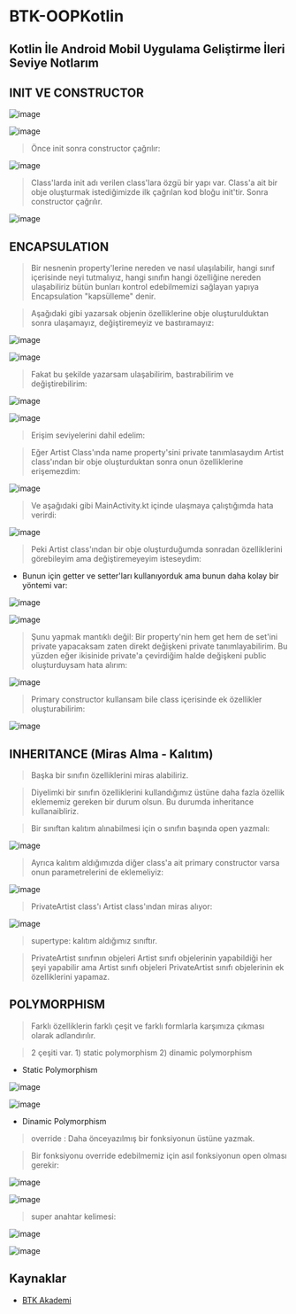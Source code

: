 # BTK-OOPKotlin

## Kotlin İle Android Mobil Uygulama Geliştirme İleri Seviye Notlarım

## INIT VE CONSTRUCTOR

![image](https://user-images.githubusercontent.com/109730490/184338569-33b8d6c4-7362-4980-8ff4-f1ada287d037.png)

![image](https://user-images.githubusercontent.com/109730490/184339362-fc9fd85c-7a7d-4731-a75f-1d788ebebf99.png)

> Önce init sonra constructor çağrılır:

![image](https://user-images.githubusercontent.com/109730490/184339634-d7759005-a6b2-4a3e-bc34-67e52d6fca1c.png)

> Class'larda init adı verilen class'lara özgü bir yapı var. Class'a ait bir obje oluşturmak istediğimizde ilk çağrılan kod bloğu init'tir. Sonra constructor çağrılır.

![image](https://user-images.githubusercontent.com/109730490/184339879-fd8a6ec6-079b-4261-8f35-4017ee1ea359.png)

## ENCAPSULATION

> Bir nesnenin property'lerine nereden ve nasıl ulaşılabilir, hangi sınıf içerisinde neyi tutmalıyız, hangi sınıfın hangi özelliğine nereden ulaşabiliriz bütün bunları kontrol edebilmemizi sağlayan yapıya Encapsulation "kapsülleme" denir.

> Aşağıdaki gibi yazarsak objenin özelliklerine obje oluşturulduktan sonra ulaşamayız, değiştiremeyiz ve bastıramayız:

![image](https://user-images.githubusercontent.com/109730490/184341179-e8e5f1b1-1888-4d4c-b63a-b40c96153db9.png)

![image](https://user-images.githubusercontent.com/109730490/184341129-c48537e1-fccd-46b6-a9a8-d43051ce8ff9.png)

> Fakat bu şekilde yazarsam ulaşabilirim, bastırabilirim ve değiştirebilirim:

![image](https://user-images.githubusercontent.com/109730490/184341772-1cb98e6f-8ef9-4476-9ac8-02b24f573281.png)

![image](https://user-images.githubusercontent.com/109730490/184342452-124db18b-3ad0-41c7-bfec-45a3a7de0719.png)

> Erişim seviyelerini dahil edelim:

> Eğer Artist Class'ında name property'sini private tanımlasaydım Artist class'ından bir obje oluşturduktan sonra onun özelliklerine erişemezdim:

![image](https://user-images.githubusercontent.com/109730490/184342915-22613fe3-3daf-40a8-b7e8-14bcb1e7e1fa.png)

> Ve aşağıdaki gibi MainActivity.kt içinde ulaşmaya çalıştığımda hata verirdi:

![image](https://user-images.githubusercontent.com/109730490/184343048-87005fcd-d2a8-4f5c-8fbb-77b3cfa7071d.png)

> Peki Artist class'ından bir obje oluşturduğumda sonradan özelliklerini görebileyim ama değiştiremeyeyim isteseydim:

- Bunun için getter ve setter'ları kullanıyorduk ama bunun daha kolay bir yöntemi var:

![image](https://user-images.githubusercontent.com/109730490/184343611-53ba1b24-dc48-4c51-ae28-093a2dd3fe99.png)

![image](https://user-images.githubusercontent.com/109730490/184343671-93eeb4c6-3c80-4767-a84e-aa35893bbe44.png)

> Şunu yapmak mantıklı değil: Bir property'nin hem get hem de set'ini private yapacaksam zaten direkt değişkeni private tanımlayabilirim. Bu yüzden eğer ikisinide private'a çevirdiğim halde değişkeni public oluşturduysam hata alırım:

![image](https://user-images.githubusercontent.com/109730490/184344363-08c03b91-b7a1-41d8-9d56-e0f14eda396c.png)

> Primary constructor kullansam bile class içerisinde ek özellikler oluşturabilirim:

![image](https://user-images.githubusercontent.com/109730490/184344755-6d91e5fd-e0fd-482e-aff6-a66aa359bf7e.png)

## INHERITANCE (Miras Alma - Kalıtım)

> Başka bir sınıfın özelliklerini miras alabiliriz. 

> Diyelimki bir sınıfın özelliklerini kullandığımız üstüne daha fazla özellik eklememiz gereken bir durum olsun. Bu durumda inheritance kullanaibliriz.  

> Bir sınıftan kalıtım alınabilmesi için o sınıfın başında open yazmalı:

![image](https://user-images.githubusercontent.com/109730490/184348580-fd08edce-08e0-40a5-8ed2-b45ec49e3377.png)

> Ayrıca kalıtım aldığımızda diğer class'a ait primary constructor varsa onun parametrelerini de eklemeliyiz:

![image](https://user-images.githubusercontent.com/109730490/184348854-ae149190-47c1-429e-b9e8-b2a3e5f27291.png)

> PrivateArtist class'ı Artist class'ından miras alıyor:

![image](https://user-images.githubusercontent.com/109730490/184349004-bfce6ca7-8ab1-4b1f-b243-2762b3c24286.png)

> supertype: kalıtım aldığımız sınıftır.

> PrivateArtist sınıfının objeleri Artist sınıfı objelerinin yapabildiği her şeyi yapabilir ama Artist sınıfı objeleri PrivateArtist sınıfı objelerinin ek özelliklerini yapamaz. 

## POLYMORPHISM

> Farklı özelliklerin farklı çeşit ve farklı formlarla karşımıza çıkması olarak adlandırılır. 

> 2 çeşiti var. 1) static polymorphism 2) dinamic polymorphism

- Static Polymorphism

![image](https://user-images.githubusercontent.com/109730490/184354151-e97d49fc-dada-4d09-9433-0ab95f976364.png)

![image](https://user-images.githubusercontent.com/109730490/184354653-7559bd21-dc59-4a0a-820e-7ff9e5435ac4.png)

- Dinamic Polymorphism

> override : Daha önceyazılmış bir fonksiyonun üstüne yazmak. 

> Bir fonksiyonu override edebilmemiz için asıl fonksiyonun open olması gerekir:

![image](https://user-images.githubusercontent.com/109730490/184356164-3c914833-7197-4600-a53d-69fad5f42c24.png)

![image](https://user-images.githubusercontent.com/109730490/184356221-620457d3-517a-4aed-a25f-c80f65e1daa8.png)

> super anahtar kelimesi:

![image](https://user-images.githubusercontent.com/109730490/184357275-88789b01-677c-422b-add5-3cd1dc265a34.png)

![image](https://user-images.githubusercontent.com/109730490/184357374-fc795a81-06ef-45fc-92ab-b398cb237120.png)








## Kaynaklar

- [BTK Akademi](https://www.btkakademi.gov.tr/portal/course/kotlin-ile-android-mobil-uygulama-gelistirme-ileri-seviye-10359)
